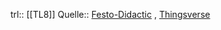 trl:: [[TL8]]
Quelle:: [Festo-Didactic](https://www.festo-didactic.com/de-de/lernsysteme/technik-fuer-allgemeinbildende-schulen/fin-ray-bastelbogen.htm?fbid=ZGUuZGUuNTQ0LjEzLjE4LjE0MDMuODUyOA) , [Thingsverse](https://www.thingiverse.com/thing:1487390)
